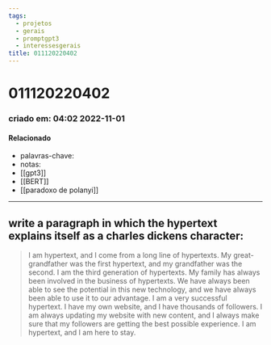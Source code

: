 ```yaml
---
tags:
  - projetos
  - gerais
  - promptgpt3
  - interessesgerais
title: 011120220402
---
```

# 011120220402
### criado em: 04:02 2022-11-01

#### Relacionado
- palavras-chave: 
- notas:
- [[gpt3]]
- [[BERT]]
- [[paradoxo de polanyi]]
---

## write a paragraph in which the hypertext explains itself as a charles dickens character: 

>I am hypertext, and I come from a long line of hypertexts. 
>My great-grandfather was the first hypertext, and my grandfather was the second. I am the third generation of hypertexts. My family has always been involved in the business of hypertexts. We have always been able to see the potential in this new technology, and we have always been able to use it to our advantage. I am a very successful hypertext. I have my own website, and I have thousands of followers. I am always updating my website with new content, and I always make sure that my followers are getting the best possible experience. I am hypertext, and I am here to stay.
